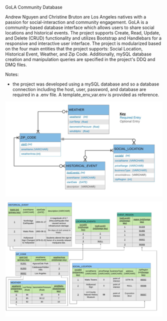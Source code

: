 GoLA Community Database

Andrew Nguyen and Christine Bruton are Los Angeles natives with a passion for social-interaction and community engagement. GoLA is a community-based database interface which allows users to share social locations and historical events. The project supports Create, Read, Update, and Delete (CRUD) functionality and utilizes Bootstrap and Handlebars for a responsive and interactive user interface. The project is modularized based on the four main entities that the project supports: Social Location, Historical Event, Weather, and Zip Code. Additionally, mySQL database creation and manipulation queries are specified in the project's DDQ and DMQ files. 

Notes:
- the project was developed using a mySQL database and so a database connection including the host, user, password, and database are required in a .env file. A template_env_var.env is provided as reference.

![Screenshot](database_schema_1.jpg)

![Screenshot](database_schema_2.png)